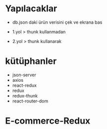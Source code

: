 # Yapılacaklar

- db.json daki ürün verisini çek ve ekrana bas

- 1.yol > thunk kullanmadan
- 2.yol > thunk kullanarak

# kütüphanler

- json-server
- axios 
- react-redux 
- redux 
- redux-thunk
- react-router-dom
# E-commerce-Redux
